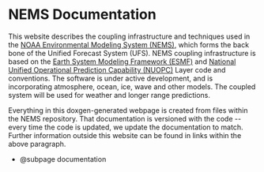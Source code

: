 NEMS Documentation
==================

This website describes the coupling infrastructure and
techniques used in the
[NOAA Environmental Modeling System (NEMS)](https://www.emc.ncep.noaa.gov/emc/pages/infrastructure/nems.php), which forms the back bone of the Unified Forecast System (UFS).
NEMS coupling infrastructure is based on the
[Earth System Modeling Framework (ESMF)](http://www.earthsystemmodeling.org/)
and
[National Unified Operational Prediction Capability (NUOPC)](https://www.earthsystemcog.org/projects/nuopc/)
Layer code and conventions. The software is under active development,
and is incorporating atmosphere, ocean, ice, wave and other models. The
coupled system will be used for weather and longer range predictions.

Everything in this doxgen-generated webpage is created from files
within the NEMS repository.  That documentation is versioned with the
code -- every time the code is updated, we update the documentation to
match.  Further information outside this website can be found in links
within the above paragraph.

* @subpage documentation
